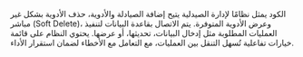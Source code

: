الكود يمثل نظامًا لإدارة الصيدلية يتيح إضافة الصيادلة والأدوية، حذف الأدوية بشكل غير مباشر (Soft Delete)، وعرض الأدوية المتوفرة. يتم الاتصال بقاعدة البيانات لتنفيذ العمليات المطلوبة مثل إدخال البيانات، تحديثها، أو عرضها. يحتوي النظام على قائمة خيارات تفاعلية تُسهل التنقل بين العمليات، مع التعامل مع الأخطاء لضمان استقرار الأداء.
